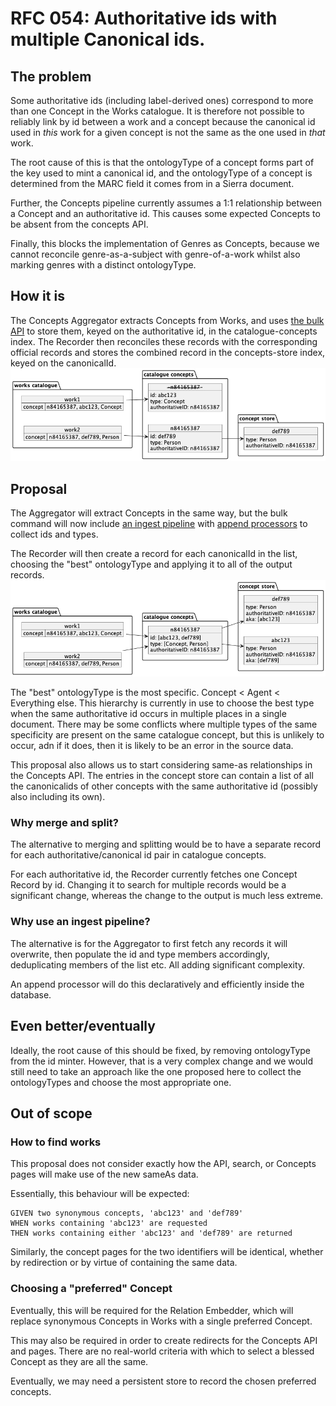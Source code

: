 # RFC 054: Authoritative ids with multiple Canonical ids.

## The problem

Some authoritative ids (including label-derived ones) correspond to more than one Concept in the Works catalogue.
It is therefore not possible to reliably link by id between a work and a concept
because the canonical id used in _this_ work for a given concept is not the same 
as the one used in _that_ work.

The root cause of this is that the ontologyType of a concept forms part of the
key used to mint a canonical id, and the ontologyType of a concept is determined
from the MARC field it comes from in a Sierra document.

Further, the Concepts pipeline currently assumes a 1:1 relationship between a Concept and 
an authoritative id.  This causes some expected Concepts to be absent from the concepts API.

Finally, this blocks the implementation of Genres as Concepts, because we cannot reconcile
genre-as-a-subject with genre-of-a-work whilst also marking genres with a distinct ontologyType.

## How it is

The Concepts Aggregator extracts Concepts from Works, and uses 
[the bulk API](https://www.elastic.co/guide/en/elasticsearch/reference/current/docs-bulk.html) to store 
them, keyed on the authoritative id, in the catalogue-concepts index.  The Recorder then reconciles
these records with the corresponding official records and stores the combined record in the concepts-store
index, keyed on the canonicalId.
![](current.png)


## Proposal

The Aggregator will extract Concepts in the same way, but the bulk command will now
include [an ingest pipeline](https://www.elastic.co/guide/en/elasticsearch/reference/8.6/ingest.html)
with [append processors](https://www.elastic.co/guide/en/elasticsearch/reference/8.6/append-processor.html)
to collect ids and types.

The Recorder will then create a record for each canonicalId in the list, choosing
the "best" ontologyType and applying it to all of the output records.
![](with-appender.png)

The "best" ontologyType is the most specific.  Concept < Agent < Everything else.
This hierarchy is currently in use to choose the best type when the same authoritative
id occurs in multiple places in a single document.
There may be some conflicts where multiple types of the same specificity are 
present on the same catalogue concept, but this is unlikely to occur, adn if it 
does, then it is likely to be an error in the source data.

This proposal also allows us to start considering same-as relationships in 
the Concepts API. The entries in the concept store can contain a list of
all the canonicalids of other concepts with the same authoritative id 
(possibly also including its own).

### Why merge and split?

The alternative to merging and splitting would be to have a separate record for 
each authoritative/canonical id pair in catalogue concepts.

For each authoritative id, the Recorder currently fetches one Concept Record
by id.  Changing it to search for multiple records would be a significant change,
whereas the change to the output is much less extreme.

### Why use an ingest pipeline?

The alternative is for the Aggregator to first fetch any records it will overwrite,
then populate the id and type members accordingly, deduplicating members of the
list etc. All adding significant complexity.

An append processor will do this declaratively and efficiently inside the database.


## Even better/eventually

Ideally, the root cause of this should be fixed, by removing ontologyType from 
the id minter. However, that is a very complex change and we would still need to 
take an approach like the one proposed here to collect the ontologyTypes and
choose the most appropriate one.

## Out of scope

### How to find works

This proposal does not consider exactly how the API, search, or Concepts pages
will make use of the new sameAs data.  

Essentially, this behaviour will be expected:

```gherkin
GIVEN two synonymous concepts, 'abc123' and 'def789'
WHEN works containing 'abc123' are requested
THEN works containing either 'abc123' and 'def789' are returned
```

Similarly, the concept pages for the two identifiers will be identical, 
whether by redirection or by virtue of containing the same data.

### Choosing a "preferred" Concept

Eventually, this will be required for the Relation Embedder, which will replace
synonymous Concepts in Works with a single preferred Concept.

This may also be required in order to create redirects for the Concepts API and
pages.  There are no real-world criteria with which to select a blessed
Concept as they are all the same.

Eventually, we may need a persistent store to record the chosen preferred concepts.
